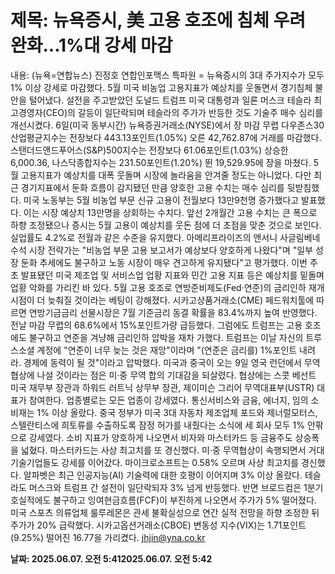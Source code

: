 # **제목: 뉴욕증시, 美 고용 호조에 침체 우려 완화…1%대 강세 마감**

  내용: (뉴욕=연합뉴스) 진정호 연합인포맥스 특파원 = 뉴욕증시의 3대 주가지수가 모두 1% 이상 강세로 마감했다.    5월 미국 비농업 고용지표가 예상치를 웃돌면서 경기침체 불안을 털어냈다.    설전을 주고받았던 도널드 트럼프 미국 대통령과 일론 머스크 테슬라 최고경영자(CEO)의 갈등이 일단락되며 테슬라의 주가가 반등한 것도 기술주 매수 심리를 개선시켰다.    6일(미국 동부시간) 뉴욕증권거래소(NYSE)에서 장 마감 무렵 다우존스30산업평균지수는 전장보다 443.13포인트(1.05%) 오른 42,762.87에 거래를 마감했다.    스탠더드앤드푸어스(S&P)500지수는 전장보다 61.06포인트(1.03%) 상승한 6,000.36, 나스닥종합지수는 231.50포인트(1.20%) 뛴 19,529.95에 장을 마쳤다.    5월 고용지표가 예상치를 대폭 웃돌며 시장에 놀라움을 안겨줄 정도는 아니었다. 다만 최근 경기지표에서 둔화 흐름이 감지됐던 만큼 양호한 고용 수치는 매수 심리를 뒷받침했다.    미국 노동부는 5월 비농업 부문 신규 고용이 전월보다 13만9천명 증가했다고 발표했다. 이는 시장 예상치 13만명을 상회하는 수치다.    앞선 2개월간 고용 수치는 큰 폭으로 하향 조정됐으나 증시는 5월 고용이 예상치를 웃돈 점에 더 초점을 맞춘 것으로 보인다. 실업률도 4.2%로 전월과 같은 수준을 유지했다.    아메리프라이즈의 앤서니 사글림베네 수석 시장 전략가는 "비농업 부문 고용 보고서가 예상보다 양호하게 나왔다"며 "일부 성장 둔화 추세에도 불구하고 노동 시장이 매우 견고하게 유지됐다"고 평가했다.    이번 주 초 발표됐던 미국 제조업 및 서비스업 업황 지표와 민간 고용 지표 등은 예상치를 밑돌며 업황 악화를 가리킨 바 있다.    5월 고용 호조로 연방준비제도(Fed·연준)의 금리인하 재개 시점이 더 늦춰질 것이라는 베팅이 강해졌다.    시카고상품거래소(CME) 페드워치툴에 따르면 연방기금금리 선물시장은 7월 기준금리 동결 확률을 83.4%까지 높여 반영했다. 전날 마감 무렵의 68.6%에서 15%포인트가량 급등했다.    그럼에도 트럼프는 고용 호조에도 불구하고 연준을 겨냥해 금리인하 압박을 재차 가했다.    트럼프는 이날 자신의 트루스소셜 계정에 "연준이 너무 늦는 것은 재앙"이라며 "(연준은 금리를) 1%포인트 내려라. 경제에 동력이 될 것"이라고 압박했다.    미국과 중국이 오는 9일 영국 런던에서 무역협상에 나설 것이라는 점은 미·중 무역 합의 기대감을 되살렸다. 협상에는 스콧 베선트 미국 재무부 장관과 하워드 러트닉 상무부 장관, 제이미슨 그리어 무역대표부(USTR) 대표가 참여한다.    업종별로는 모든 업종이 강세였다. 통신서비스와 금융, 에너지, 임의 소비재는 1% 이상 올랐다.    중국 정부가 미국 3대 자동차 제조업체 포드와 제너럴모터스, 스텔란티스에 희토류를 수출하도록 잠정 허가를 내줬다는 소식에 세 회사 모두 1% 안팎으로 강세였다.    소비 지표가 양호하게 나오면서 비자와 마스터카드 등 금융주도 상승폭을 넓혔다. 마스터카드는 사상 최고치를 또 경신했다.    미·중 무역협상이 속행되면서 거대 기술기업들도 강세를 이어갔다. 마이크로소프트는 0.58% 오르며 사상 최고치를 경신했다.    알파벳은 최근 인공지능(AI) 기술력에 대한 호평이 이어지며 3% 이상 올랐다. 테슬라도 머스크와 트럼프 간 설전이 일단락되자 3% 넘게 반등했다.    반면 브로드컴은 1분기 호실적에도 불구하고 잉여현금흐름(FCF)이 부진하게 나오면서 주가가 5% 떨어졌다.    미국 스포츠 의류업체 룰루레몬은 관세 불확실성으로 연간 실적 전망을 하향 조정한 뒤 주가가 20% 급락했다.    시카고옵션거래소(CBOE) 변동성 지수(VIX)는 1.71포인트(9.25%) 떨어진 16.77을 가리켰다.    jhjin@yna.co.kr

  **날짜: 2025.06.07. 오전 5:412025.06.07. 오전 5:42**
